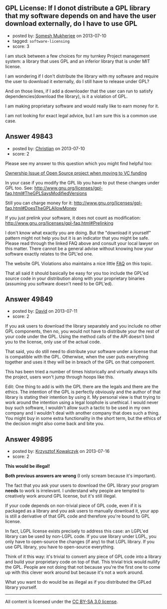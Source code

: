 ## GPL License: If I donot distribute a GPL library that my software depends on and have the user download externally, do I have to use GPL

- posted by: [Somesh Mukherjee](https://stackexchange.com/users/-1/16623-somesh-mukherjee) on 2013-07-10
- tagged: `software-licensing`
- score: 3

I am stuck between a few choices for my turnkey Project management system: a library that uses GPL and an inferior library that is under MIT license. 

I am wondering if I don't distribute the library with my software and require the user to download it externally, do I still have to release under GPL? 

And on those lines, if I add a downloader that the user can run to satisfy dependencies(download the library), is it a violation of GPL. 

I am making proprietary software and would really like to earn money for it. 

I am not looking for exact legal advice, but I am sure this is a common use case. 



## Answer 49843

- posted by: [Christian](https://stackexchange.com/users/-1/9952-christian) on 2013-07-10
- score: 2

<p>Please see my answer to this question which you might find helpful too:</p>

<p><a href="http://answers.onstartups.com/questions/49759/ownership-issue-of-open-source-project-when-moving-to-vc-funding/49768#49768">Ownership Issue of Open Source project when moving to VC funding</a></p>

<p>In your case if you modify the GPL lib you have to put these changes under GPL too. 
See: <a href="http://www.gnu.org/licenses/gpl-faq.html#TheGPLSaysModifiedVersions" rel="nofollow">http://www.gnu.org/licenses/gpl-faq.html#TheGPLSaysModifiedVersions</a></p>

<p>Still you can charge money for it:
<a href="http://www.gnu.org/licenses/gpl-faq.html#DoesTheGPLAllowMoney" rel="nofollow">http://www.gnu.org/licenses/gpl-faq.html#DoesTheGPLAllowMoney</a></p>

<p>If you just prelink your software, it does not count as modification:
<a href="http://www.gnu.org/licenses/gpl-faq.html#Prelinking" rel="nofollow">http://www.gnu.org/licenses/gpl-faq.html#Prelinking</a></p>

<p>I don't know what exactly you are doing. But the "download it yourself" pattern might not help you but it is an indicator that you might be safe. Please read through the linked FAQ above and consult your local lawyer on this matter. There cannot be a general advise without knowing how your software exactly relates to the GPL'ed one.</p>

<p>The website GPL Violations also maintains a nice little <a href="http://gpl-violations.org/faq/vendor-faq.html" rel="nofollow">FAQ</a> on this topic.</p>

<p>That all said it should basically be easy for you too include the GPL'ed source code in your distribution along with your proprietary binaries (assuming you software doesn't need to be GPL'ed).</p>



## Answer 49849

- posted by: [David](https://stackexchange.com/users/-1/5460-david) on 2013-07-11
- score: 2

If you ask users to download the library separately and you include no other GPL components, then no, you would not have to distribute your the rest of your code under the GPL. Using the method calls of the API doesn't bind you to the license, only use of the actual code.

That said, you do still need to distribute your software under a license that is compatible with the GPL. Otherwise, when the user puts everything together and uses it they will be in breach of the GPL on that component.

This has been tried a number of times historically and virtually always kills the project, users won't jump through hoops like this.

Edit: One thing to add is with the GPL there are the legals and there are the ethics. The intention of the GPL is perfectly obviously and the author of that library is stating their intention by using it. My personal view is that trying to work around the intention using a legal loophole is unethical. I would never buy such software, I wouldn't allow such a tactic to be used in my own company and I wouldn't deal with another company that does such a thing. You might buy in some extra functionality in the short term, but the ethics of the decision might also come back and bite you. 


## Answer 49895

- posted by: [Krzysztof Kowalczyk](https://stackexchange.com/users/-1/3945-krzysztof-kowalczyk) on 2013-07-16
- score: 2

**This would be illegal!**

**Both previous answers are wrong** (I only scream because it's important).

The fact that you ask your users to download the GPL library your program **needs** to work is irrelevant. I understand why people are tempted to creatively work around GPL license, but it's still illegal.

If your code depends on non-trivial piece of GPL code, even if it is packaged as a library and you ask users to manually download it, your app is still a derivative of that GPL code and therefore you're bound to GPL license.

In fact, LGPL license exists precisely to address this case: an LGPL'ed library can be used by non-LGPL code. If you use library under LGPL, you only have to open-source the changes (if any) to that LGPL library. If you use GPL library, you have to open-source everything.

Think of it this way: it's trivial to convert any piece of GPL code into a library and build your proprietary code on top of that. This trivial trick would nullify the GPL. People are not doing that not because you're the first one to come up with this clever work around but because it's not a work around.

What you want to do would be as illegal as if you distributed the GPLed library yourself.




---

All content is licensed under the [CC BY-SA 3.0 license](https://creativecommons.org/licenses/by-sa/3.0/).
